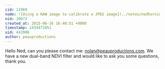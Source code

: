 ```yaml
---
cid: 11969
node: ![Using a RAW image to calibrate a JPEG image](../notes/nedhorning/07-10-2014/using-a-raw-image-to-calibrate-a-jpeg-image)
nid: 10672
created_at: 2015-06-16 16:40:51 +0000
timestamp: 1434472851
uid: 443906
author: peauproductions
---
```


Hello Ned, can you please contact me: nolan@peauproductions.com.  We have a new dual-band NDVI filter and would like to ask you some questions, thank you.